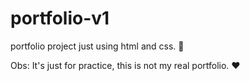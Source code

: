 # portfolio-v1
portfolio project just using html and css. 🧠

Obs: It's just for practice, this is not my real portfolio. ❤
